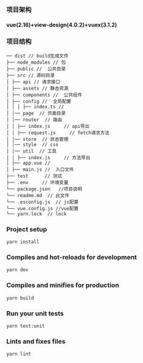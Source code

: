 ###  项目架构
#### vue(2.16)+view-design(4.0.2)+vuex(3.1.2)
###  项目结构
```
── dist // build生成文件 
├── node_modules // 包 
├── public //  公共目录
├── src // 源码目录 
│ ├── api // 请求接口 
│ ├── assets // 静态资源 
│ ├── components //  公共组件
│ ├── config //  全局配置
│ │ │ ├── index.ts // 
│ │── page  // 页面目录
│ │── router  // 路由
│ │ ├── index.js     // api导出
│ │ ├── request.js     // fetch请求方法
│ │── store  // 状态管理
│ │── style  // css
│ │── util  // 工具
│ │ ├── index.js     // 方法导出
│ ├── app.vue //  
│ ├── main.js //  入口文件
├── test      // 测试
├── .env     // 环境变量
└── package.json   //项目说明
└── readme.md  // 此文件
└── .esconfig.js  // js配置
└── vue.config.js //vue配置
└── yarn.lock  // lock

```

### Project setup
```
yarn install
```

### Compiles and hot-reloads for development
```
yarn dev
```

### Compiles and minifies for production
```
yarn build
```

### Run your unit tests
```
yarn test:unit
```

### Lints and fixes files
```
yarn lint
```

